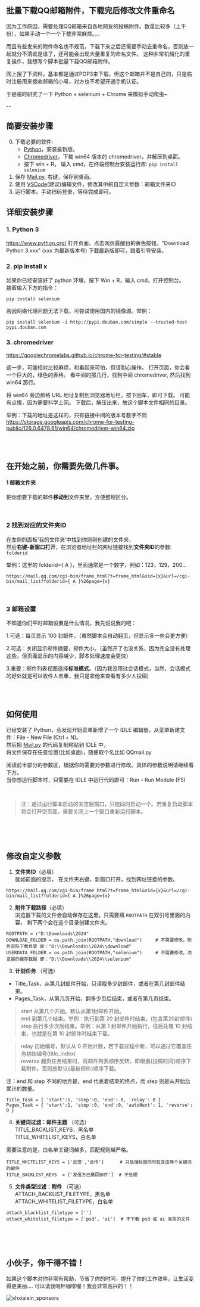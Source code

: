 ## 批量下载QQ邮箱附件，下载完后修改文件重命名

因为工作原因，需要处理QQ邮箱来自各地网友的投稿附件。数量比较多（上千份），如果手动一个一个下载非常麻烦。。。

而且有些发来的附件命名也不规范，下载下来之后还需要手动去重命名，否则放一起就分不清谁是谁了，还可能会出现大量重复的命名文件。 这种非常机械化的重复操作，我想写个脚本批量下载QQ邮箱附件。

网上搜了下资料，基本都是通过POP3来下载，但这个邮箱并不是自己的，只是临时注册用来接收邮箱的小号，对方也不希望开通手机认证。

于是临时研究了一下 Python + selenium + Chrome 来模拟手动爬虫~
  
--

## 简要安装步骤

0. 下载必要的软件:
   - [Python](https://www.python.org/downloads/)，安装最新版。
   - [Chromedriver](https://googlechromelabs.github.io/chrome-for-testing/#stable)，下载 win64 版本的 chromedriver，并解压到桌面。
   - 按下 win + R， 输入 cmd，在终端控制台安装运行库: `pip install selenium`
1. 保存 [Mail.py](https://raw.githubusercontent.com/XHXIAIEIN/Auto-Download-QQMail-Attach/master/Mail.py), 右键，保存到桌面。
2. 使用 [VSCode](https://code.visualstudio.com/Download)(建议)编辑文件，修改其中的自定义参数：邮箱文件夹ID
3. 运行脚本。手动扫码登录，等待完成即可。


## 详细安装步骤

### 1. **Python 3**   
https://www.python.org/
打开页面，点击网页最醒目的黄色按钮。"Download Python 3.xxx" (xxx 为最新版本号)
下载最新版即可，跟着引导安装。

### 2. **pip install x**  
如果你已经安装好了 python 环境，按下 Win + R，输入 cmd，打开控制台。    
接着输入下方的指令：
```
pip install selenium
```
若因网络代理问题无法下载，可尝试使用国内的镜像源。举例：
```
pip install selenium -i http://pypi.douban.com/simple --trusted-host pypi.douban.com
```

### 3. **chromedriver**
https://googlechromelabs.github.io/chrome-for-testing/#stable

这一步，可能相对比较麻烦，和看起来可怕，但请耐心操作。
打开页面，你会看一个巨大的，绿色的表格。
看中间的那几行，找到中间 chromedriver, 然后找到 win64 那行。

将 win64 旁边那格 URL 地址复制到浏览器地址栏，按下回车，即可下载。
可能有点慢，因为需要科学上网。
下载后，解压出来，放这个脚本文件相同的目录。

举例：下载的地址是这样的，只有链接中间的版本号数字不同
https://storage.googleapis.com/chrome-for-testing-public/126.0.6478.61/win64/chromedriver-win64.zip

<br><br>

## 在开始之前，你需要先做几件事。

#### 1 邮箱文件夹

把你想要下载的邮件**移动到**文件夹里，方便整理区分。
   
<br>   
   
### 2 找到对应的文件夹ID
在左侧的面板‘我的文件夹’中找到你刚刚创建的文件夹，  
然后**右键-新窗口打开**，在浏览器地址栏的网址链接找到**文件夹ID**的参数:  `folderid`  
  
举例：这里的 folderid={ A }，里面通常是一个数字，例如：123，129，200...  
```
https://mail.qq.com/cgi-bin/frame_html?t=frame_html&sid={x}&url=/cgi-bin/mail_list?folderid={ A }%26page={x}
```  
     
<br>   
   
### 3 邮箱设置

不知道你们平时邮箱设置是什么情况，我先说说我的吧：    
  
1.可选：每页显示 100 封邮件。（虽然脚本会自动翻页，但显示多一些会更方便）  
  
2.可选：关闭显示邮件摘要，邮件大小。（虽然开了也没关系，因为完全没有处理这些。但页面显示的内容越少，脚本处理速度会更快）  
  
3.重要：邮件列表视图选择**标准模式**。（因为我没用过会话模式，当然，会话模式的好处就是可以收件人去重，我只是拿他来查看有多少人投稿)   

<br><br>
    
## 如何使用

已经安装了 Python，会发现开始菜单新增了一个 IDLE 编辑器，从菜单新建文件：File - New File (Ctrl + N)。    
然后把 [Mail.py](https://raw.githubusercontent.com/XHXIAIEIN/Auto-Download-QQMail-Attach/master/Mail.py) 的代码复制粘贴到 IDLE 中，  
将文件保存在任意位置(比如桌面)，随便取个名比如 QQmail.py

阅读前半部分的参数区，根据你的需要对参数进行修改。具体的参数说明请继续看下方。    
当你想运行脚本时，只需要在 IDLE 中运行代码即可：Run - Run Module (F5)   

<br>   
   
> 注：通过运行脚本启动的浏览器窗口，只能同时启动一个。若重复启动脚本将会打开空页面，需要关闭上一个窗口重新运行脚本。  
     
<br><br><br>  
   
## 修改自定义参数

1. **文件夹ID**（必填）  
就如前面的提示， 在文件夹右键，新窗口打开，找到网址链接的参数。
```
https://mail.qq.com/cgi-bin/frame_html?t=frame_html&sid={x}&url=/cgi-bin/mail_list?folderid={ A }%26page={x}
``` 

2. **附件下载路径**（必填）  
浏览器下载的文件会自动保存在这里。只需要填 ` ROOTPATH ` 在双引号里面的内容， 剩下两个会在这个目录创建文件夹。 
```
ROOTPATH = r"D:\Downloads\2024"
DOWNLOAD_FOLDER = os.path.join(ROOTPATH,"download")     # 不需要修改。附件实际下载目录 即："D:\\Downloads\\2024\\download"
USERDATA_FOLDER = os.path.join(ROOTPATH,"selenium")     # 不需要修改。浏览器的缓存数据 即："D:\\Downloads\\2024\\selenium"
```

3. **计划任务** （可选） 
- Title_Task，从第几封邮件开始，只读取多少封邮件，或者在第几封邮件结束。  
- Pages_Task，从第几页开始，翻多少页后结束，或者在第几页结束。   
 
> start  从第几个开始。默认从第1封邮件开始。    
> end    到第几个结束。举例：执行到第 20 封邮件时结束。(包含第20封邮件)   
> step   执行多少次后结束。举例：从第 1 封邮件开始执行，往后处理 10 封结束，也就是在第 10 封邮件时结束下载。   

> relay   初始编号，默认从 0 开始计数，若下载过程中断，可以通过它覆盖任务初始编号(title_index)  
> reverse 翻页任务结束时，将邮件列表顺序反转，即根据{投稿时间}顺序下载附件。否则按默认{最新邮件}顺序下载。

注：end 和 step 不同的地方是，end 代表着结束的终点，而 step 则是从开始后累计的数量。  

```
Title_Task = { 'start':1, 'step':0, 'end': 0, 'relay': 0 }
Pages_Task = { 'start':1, 'step':0, 'end':0, 'autoNext': 1, 'reverse': 0 }
```

4. **关键词过滤：邮件主题** （可选）   
TITLE_BACKLIST_KEYS，黑名单  
TITLE_WHITELIST_KEYS，白名单  

需要注意的是，白名单关键词越多，匹配规则越严格。
      
``` 
TITLE_WHITELIST_KEYS = ['反馈','合作']      # 只处理标题同时包含这两个关键词的邮件
TITLE_BACKLIST_KEYS  = ['发信方已撤回邮件']  # 不处理
```
  
5. **文件类型过滤：附件** （可选）   
ATTACH_BACKLIST_FILETYPE，黑名单  
ATTACH_WHITELIST_FILETYPE，白名单  
      
``` 
attach_blacklist_filetype = [''] 
attach_whitelist_filetype = ['psd', 'ai']  # 不下载 psd 或 ai 类型的文件
```

  
<br><br><br>  


## 小伙子，你干得不错！

如果这个脚本对你非常有帮助，节省了你的时间，提升了你的工作效率，让生活变得更美丽....
可以请我喝杯咖啡喔！我会非常高兴的！！

![xhxiaiein_sponsors](https://user-images.githubusercontent.com/45864744/116389688-d38c4480-a84f-11eb-9dec-036bc1abf397.png)

